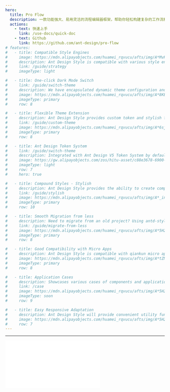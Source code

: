 ```yaml
---
hero:
  title: Pro Flow
  description: 一款功能强大、易用灵活的流程编辑器框架，帮助你轻松构建复杂的工作流和流程产品。
  actions:
    - text: 快速上手
      link: /use-docs/quick-doc
    - text: Github
      link: https://github.com/ant-design/pro-flow
# features:
#   - title: Compatible Style Engines
#     image: https://mdn.alipayobjects.com/huamei_rqvucu/afts/img/A*MvKkQqXEyfQAAAAAAAAAAAAADoN6AQ/original
#     description: Ant Design Style is compatible with various style engines such as styled-components, emotion-styled, etc., and has rich writing capabilities.
#     link: /guide/strategy
#     imageType: light

#   - title: One-click Dark Mode Switch
#     link: /guide/switch-theme
#     description: We have encapsulated dynamic theme configuration and dark theme algorithm based on antd v5 cssinjs, providing easy-to-use light and dark theme switching capabilities for application-level scenarios, making it easier to use.
#     image: https://mdn.alipayobjects.com/huamei_rqvucu/afts/img/A*8KE7T7l39J0AAAAAAAAAAAAADoN6AQ/original
#     imageType: primary
#     row: 8

#   - title: Flexible Theme Extension
#     description: Ant Design Style provides custom token and stylish functionality. When the default antd token does not meet the styling requirements, you can flexibly extend your own theme system and freely consume it in CSS in JS.
#     link: /guide/custom-theme
#     image: https://mdn.alipayobjects.com/huamei_rqvucu/afts/img/A*6sjjRa7lLhAAAAAAAAAAAAAADoN6AQ/original
#     imageType: primary
#     row: 8

#   - title: Ant Design Token System
#     link: /guide/switch-theme
#     description: Integrated with Ant Design V5 Token System by default, making theme customization easy and flexible token consumption in CSS in JS.
#     image: https://gw.alipayobjects.com/zos/hitu-asset/c88e3678-6900-4289-8538-31367c2d30f2/hitu-1609235995955-image.png
#     imageType: light
#     row: 7
#     hero: true

#   - title: Compound Styles - Stylish
#     description: Ant Design Style provides the ability to create compound styles, which we call Stylish. Stylish can organize complex interactive styles by combining multiple atomic tokens, achieving high reusability. Sound familiar? Yes, it is highly consistent with the ideology of tailwindcss, but stylish will have a more explicit design semantics and easier maintenance.
#     link: /guide/stylish
#     image: https://mdn.alipayobjects.com/huamei_rqvucu/afts/img/A*_in2RLf5pY8AAAAAAAAAAAAADoN6AQ/original
#     imageType: primary
#     row: 10

#   - title: Smooth Migration from less
#     description: Need to migrate from an old project? Using antd-style can smoothly migrate less in the project to CSS in JS at a lower cost, and provide a better user experience and development experience.
#     link: /guide/migrate-from-less
#     image: https://mdn.alipayobjects.com/huamei_rqvucu/afts/img/A*5H2ySLO-X4cAAAAAAAAAAAAADoN6AQ/original
#     imageType: primary
#     row: 8

#   - title: Good Compatibility with Micro Apps
#     description: Ant Design Style is compatible with qiankun micro apps by default (with a slight performance sacrifice). It also provides performance optimization options for scenarios that do not require micro apps.
#     image: https://mdn.alipayobjects.com/huamei_rqvucu/afts/img/A*tZNeQIUYx_4AAAAAAAAAAAAADoN6AQ/original
#     imageType: primary
#     row: 8

#   - title: Application Cases
#     description: Showcases various cases of components and applications using Ant Design Style, helping developers get started quickly. This documentation is also built using Ant Design Style and can serve as a reference for static site construction.
#     link: /case
#     image: https://mdn.alipayobjects.com/huamei_rqvucu/afts/img/A*5H2ySLO-X4cAAAAAAAAAAAAADoN6AQ/original
#     imageType: soon
#     row: 9

#   - title: Easy Responsive Adaptation
#     description: Ant Design Style will provide convenient utility functions for responsive applications, helping developers quickly complete responsive theme development.
#     image: https://mdn.alipayobjects.com/huamei_rqvucu/afts/img/A*5H2ySLO-X4cAAAAAAAAAAAAADoN6AQ/original
#     row: 7
---
```


---

<embed src="../README.md"></embed>
